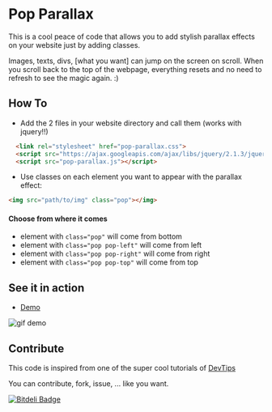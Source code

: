 # Pop Parallax 

This is a cool peace of code that allows you to add stylish parallax effects on your website just by adding classes.

Images, texts, divs, [what you want] can jump on the screen on scroll. When you scroll back to the top of the webpage, everything resets and no need to refresh to see the magic again. :)

## How To
* Add the 2 files in your website directory and call them (works with jquery!!)

```html
  <link rel="stylesheet" href="pop-parallax.css">
  <script src="https://ajax.googleapis.com/ajax/libs/jquery/2.1.3/jquery.min.js"></script>
  <script src="pop-parallax.js"></script>
```

* Use classes on each element you want to appear with the parallax effect:
```html
<img src="path/to/img" class="pop"></img>
```

#### Choose from where it comes

* element with `class="pop"` will come from bottom
* element with `class="pop pop-left"` will come from left 
* element with `class="pop pop-right"` will come from right 
* element with `class="pop pop-top"` will come from top 

## See it in action
* [Demo](http://labo.caradeuc.info/pop-parallax)

![gif demo](/animation_demo.gif)

## Contribute
This code is inspired from one of the super cool tutorials of [DevTips](https://www.youtube.com/watch?v=-iOdDz2LnEk)

You can contribute, fork, issue, ... like you want.



[![Bitdeli Badge](https://d2weczhvl823v0.cloudfront.net/benavern/pop-parallax/trend.png)](https://bitdeli.com/free "Bitdeli Badge")

